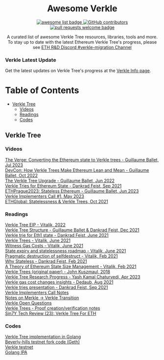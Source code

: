 <div align="center">
  <h1 align="center">Awesome Verkle</h1>
  <p align="center">
    <a href="https://github.com/sindresorhus/awesome">
      <img alt="awesome list badge" src="https://cdn.rawgit.com/sindresorhus/awesome/d7305f38d29fed78fa85652e3a63e154dd8e8829/media/badge.svg">
    </a>
    <a href="https://github.com/weiihann/awesome-state-expiry/graphs/contributors">
      <img alt="GitHub contributors" src="https://img.shields.io/github/contributors/weiihann/awesome-verkle">
    </a>
    <a href="http://makeapullrequest.com">
      <img alt="pull requests welcome badge" src="https://img.shields.io/badge/PRs-welcome-brightgreen.svg?style=flat">
    </a>
  </p>

  <p align="center">A curated list of awesome Verkle Tree resources, libraries, tools and more. To stay up to date with the latest Ethereum Verkle Tree's progress, please see <a href="https://discord.gg/gqP4kjd5YZ"> ETH R&D Discord #verkle-migration Channel </a> </p>
</div>

### Verkle Latest Update
Get the latest updates on Verkle Tree's progress at the [Verkle Info page](https://verkle.info).

Table of Contents
=================
* [Verkle Tree](#verkle-tree)
  * [Videos](#videos)
  * [Readings](#readings)
  * [Codes](#codes)

## Verkle Tree
### Videos
[The Verge: Converting the Ethereum state to Verkle trees - Guillaume Ballet, Jul 2023](https://www.youtube.com/watch?v=F1Ne19Vew6w)  
[DevCon: How Verkle Trees Make Ethereum Lean and Mean - Guillaume Ballet, Oct 2022](https://www.youtube.com/watch?v=Q7rStTKwuYs&t)  
[The Verkle Tree Upgrade - Guillaume Ballet, Jun 2022](https://www.youtube.com/watch?v=4fL7hi8SZMs&t)  
[Verkle Tries for Ethereum State - Dankrad Feist, Sep 2021](https://www.youtube.com/watch?v=RGJOQHzg3UQ&t)  
[ETHPrague2023: Stateless Ethereum - Guillaume Ballet, Jun 2023](https://www.youtube.com/watch?v=GFiQXNZQcRw&list=PLRUSTVWJngidPVV_JC89YsomwtryPGV74&index=27)    
[Verkle Implementers Call #1, May 2023](https://www.youtube.com/watch?v=IUJQbCLEZDM)  
[ETHGlobal: Statelessness & Verkle Trees, Oct 2021](https://www.youtube.com/watch?v=f7bEtX3Z57o)

### Readings
[Verkle Tree EIP - Vitalik, 2022](https://notes.ethereum.org/@vbuterin/verkle_tree_eip)  
[Verkle Tree Structure - Guillaume Ballet & Dankrad Feist, Dec 2021](https://blog.ethereum.org/2021/12/02/verkle-tree-structure)  
[Verkle trie for Eth1 state - Dankrad Feist, June 2021](https://dankradfeist.de/ethereum/2021/06/18/verkle-trie-for-eth1.html)  
[Verkle Trees  - Vitalik, June 2021](https://vitalik.ca/general/2021/06/18/verkle.html)  
[Witness Gas Costs - Vitalik, June 2021](https://notes.ethereum.org/@vbuterin/witness_gas_cost_2)  
[State expiry and statelessness roadmap - Vitalik, June 2021](https://notes.ethereum.org/@vbuterin/verkle_and_state_expiry_proposal)  
[Pragmatic destruction of selfdestruct - Vitalik, Feb 2021](https://hackmd.io/@vbuterin/selfdestruct)  
[Why Stateless - Dankrad Feist, Feb 2021](https://dankradfeist.de/ethereum/2021/02/14/why-stateless.html)  
[A Theory of Ethereum State Size Management - Vitalik, Feb 2021](https://hackmd.io/@vbuterin/state_size_management)  
[Verkle Trees (original paper) - John Kuszmaul, 2018](https://math.mit.edu/research/highschool/primes/materials/2018/Kuszmaul.pdf)  
[Verkle Tree Research Progress - Yash Kamal Chaturvedi, Apr 2023](https://etherworld.co/2023/04/07/verkle-trees-research-progress/)  
[Verkle gas cost changes insights - Dedaub, Aug 2021](https://docs.google.com/document/d/1s3qqzbkQFPcNvhzKPdnxg3MlFbv0YjK1z02SxRtdMs8/edit)   
[Verkle tries presentation - Dankrad Feist, Sep 2021](https://docs.google.com/presentation/d/1OYZnlXUSWBPWAb15nybzD6u3Sj4ZAV3chQ-EZB-Nrwk/edit#slide=id.p1)  
[Verkle Implementers Call Notes](https://docs.google.com/document/d/1D2GtzI3q9btZd1ZOzCsWPsvzCaA-fCLZdXDtawoPUyM/edit)  
[Notes on Merkle -> Verkle Transition](https://notes.ethereum.org/bdfbEEf6QcypV0Cv8dlqBw)  
[Verkle Open Questions](https://notes.ethereum.org/@rudolf/verkle-questions)  
[Verkle Trees - Proof creation/verification notes](https://hackmd.io/@jsign/vkt-proofs-implementation-notes)  
[Sin7Y Tech Review (23): Verkle Tree For ETH](https://hackmd.io/@sin7y/rJZZy_mD9)

### Codes
[Verkle Tree implementation in Golang](https://github.com/gballet/go-verkle)  
[Beverly-hills testnet fork code (Geth)](https://github.com/gballet/go-ethereum/tree/beverly-hills-head)  
[Verkle testnet](https://github.com/tanishqjasoria/verkle-testnet)  
[Golang IPA](https://github.com/crate-crypto/go-ipa)
